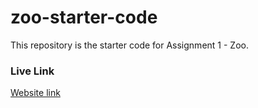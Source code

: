 # zoo-starter-code

This repository is the starter code for Assignment 1 - Zoo.

### Live Link
[Website link](https://filthyluna.github.io/Assignment-1/)

